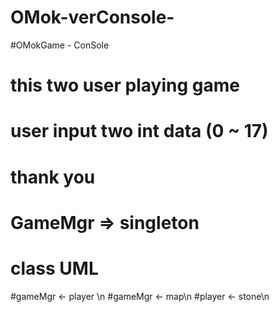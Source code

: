 # OMok-verConsole-

#OMokGame - ConSole

# this two user playing game
# user input two int data (0 ~ 17)
# thank you

# GameMgr => singleton
# class UML
#gameMgr <- player \n
#gameMgr <- map\n
#player <- stone\n
